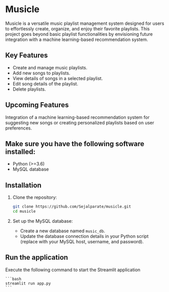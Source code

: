 # Musicle
Musicle is a versatile music playlist management system designed for users to effortlessly create, organize, and enjoy their favorite playlists. This project goes beyond basic playlist functionalities by envisioning future integration with a machine learning-based recommendation system.



## Key Features

- Create and manage music playlists.
- Add new songs to playlists.
- View details of songs in a selected playlist.
- Edit song details of the playlist.
- Delete playlists.



## Upcoming Features

Integration of a machine learning-based recommendation system for suggesting new songs or creating personalized playlists based on user preferences.



## Make sure you have the following software installed:

- Python (>=3.6)
- MySQL database
  

## Installation

1. Clone the repository:

    ```bash
    git clone https://github.com/Sejalparate/musicle.git
    cd musicle
    ```

2. Set up the MySQL database:
    - Create a new database named `music_db`.
    - Update the database connection details in your Python script (replace with your MySQL host, username, and password).

  

## Run the application
Execute the following command to start the Streamlit application

    ```bash
    streamlit run app.py
    ```

